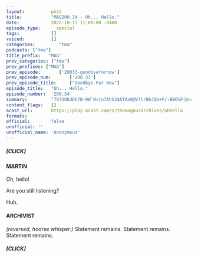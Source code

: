 ```yaml
---
layout:          post
title:           "MAG200.34 - Oh... Hello."
date:            2022-10-13 11:00:00 -0400
episode_type:      special
tags:            []
voiced:          []
categories:			"tma"
podcasts: ["tma"]
title_prefix:	"MAG"
prev_categories: ["tma"]
prev_prefixes: ["MAG"]
prev_episode:		['20033-goodbyefornow']
prev_episode_num:		['200.33']
prev_episode_title:		["Goodbye For Now"]
episode_title:   "Oh... Hello."
episode_number:  '200.34'
summary:         "7V?UOEdDb7B-9W`H>[n7AhG3$ATAo0@V?lrB6JQG+F/-BB6%F(@<=^@$"
content_flags:   []
acast_url:       https://play.acast.com/s/themagnusarchives/ohhello
formats:
official:        false
unofficial: ''
unofficial_name: 'Anonymous'
---
```


##### [CLICK]

#### MARTIN

Oh, hello!

Are you still listening?

Huh.

#### ARCHIVIST

_(reversed, hoarse whisper:)_ Statement remains. Statement remains. Statement remains.

##### [CLICK]